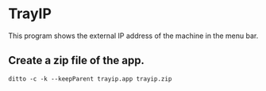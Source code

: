 # TrayIP

This program shows the external IP address of the machine in the menu bar.

## Create a zip file of the app.

```
ditto -c -k --keepParent trayip.app trayip.zip
```
